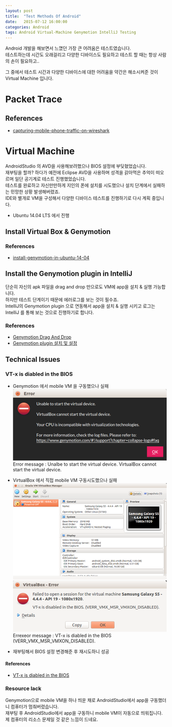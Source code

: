 ```yaml
---
layout: post
title:  "Test Methods Of Android"
date:   2015-07-12 16:00:00
categories: Android
tags: Android Virtual-Machine Genymotion IntelliJ Testing
---
```


Android 개발을 해보면서 느꼈던 가장 큰 어려움은 테스트였습니다.  
테스트하는데 시간도 오래걸리고 다양한 디바이스도 필요하고 테스트 할 때는 항상 사람의 손이 필요하고..  

그 중에서 테스트 시간과 다양한 디바이스에 대한 어려움을 약간은 해소시켜준 것이 Virtual Machine 입니다.  

<!--more-->

# Packet Trace

## References
  * [capturing-mobile-phone-traffic-on-wireshark](http://stackoverflow.com/questions/9555403/capturing-mobile-phone-traffic-on-wireshark)


# Virtual Machine

AndroidStudio 의 AVD을 사용해보려했으나 BIOS 설정에 부딪혔었습니다.  
재부팅을 할까? 하다가 예전에 Eclipse AVD을 사용하며 성격을 갉아먹은 추억이 떠오르며 일단 공기계로 테스트 진행했었습니다.  
테스트를 완료하고 자신만만하게 지인의 폰에 설치를 시도했으나 설치 단계에서 실패하는 민망한 상황 발생해버렸죠.  
IDE와 별개로 VM을 구성해서 다양한 디바이스 테스트를 진행하기로 다시 계획 중입니다.  

  * Ubuntu 14.04 LTS 에서 진행

## Install Virtual Box & Genymotion 

### References
  * [install-genymotion-in-ubuntu-14-04](http://sysads.co.uk/2014/06/install-genymotion-in-ubuntu-14-04/)


## Install the Genymotion plugin in IntelliJ 
단순히 자신의 apk 파일을 drag and drop 만으로도 VM에 app을 설치 & 실행 가능합니다.  
하지만 테스트 단계이기 때문에 에러로그를 보는 것이 필수죠.  
IntelliJ의 Genymotion plugin 으로 연동해서 app을 설치 & 실행 시키고 로그는 IntelliJ 를 통해 보는 것으로 진행하기로 합니다.  

### References
  * [Genymotion Drag And Drop](https://www.genymotion.com/#!/)
  * [Genymotion plugin 설치 및 설정](http://webnautes.tistory.com/461)

## Technical Issues

### VT-x is diabled in the BIOS 
  * Genymotion 에서 mobile VM 을 구동했으나 실패 
  ![msg_genymotion_1.png](/images/post_img/Android/Test/msg_genymotion_1.png)
  Error message : Unalbe to start the virtual device. VirtualBox cannot start the virtual device.

  * VirtualBox 에서 직접 mobile VM 구동시도했으나 실패
  ![virtualbox_android.png](/images/post_img/Android/Test/virtualbox_android.png)
  ![msg_virtualbox_android_1.png](/images/post_img/Android/Test/msg_virtualbox_android_1.png)
  Errexeor message : VT-x is diabled in the BIOS (VERR_VMX_MSR_VMXON_DISABLED).

  * 재부팅해서 BIOS 설정 변경해준 후 재시도하니 성공

#### References
  * [VT-x is diabled in the BIOS](http://roadrunner.tistory.com/81)

### Resource lack

Genymotion으로 mobile VM을 하나 띄운 채로 AndroidStudio에서 app을 구동했더니 컴퓨터가 멈춰버렸습니다.  
재부팅 후 AndroidStudio에서 app을 구동하니 mobile VM이 자동으로 띄워집니다.  
제 컴퓨터의 리소스 문제일 것 같은 느낌이 드네요.  




